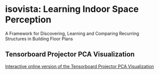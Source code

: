 # isovista: Learning Indoor Space Perception
A Framework for Discovering, Learning and Comparing Recurring Structures in Building Floor Plans

## Tensorboard Projector PCA Visualization
[Interactive online version of the Tensorboard Projector PCA Visualization](https://projector.tensorflow.org/?config=https://raw.githubusercontent.com/sedand/isovista/master/tf-projector-3426bc5/isovista_projector_config.json)
